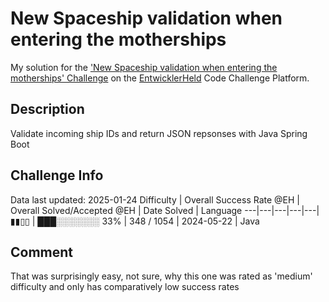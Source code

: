 # New Spaceship validation when entering the motherships

My solution for the ['New Spaceship validation when entering the motherships' Challenge](https://platform.entwicklerheld.de/challenge/new-spaceship-validation-when-entering-the-motherships) on the [EntwicklerHeld](https://platform.entwicklerheld.de/) Code Challenge Platform.

## Description
Validate incoming ship IDs and return JSON repsonses with Java Spring Boot

## Challenge Info
Data last updated: 2025-01-24
Difficulty | Overall Success Rate @EH | Overall Solved/Accepted @EH | Date Solved | Language
---|---|---|---|---|
▮▮▯▯ | ███░░░░░░░ 33% | 348 / 1054 | 2024-05-22 | Java

## Comment
That was surprisingly easy, not sure, why this one was rated as 'medium' difficulty and only has comparatively low success rates